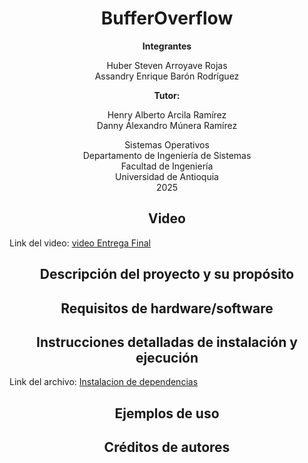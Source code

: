 
<h1 align="center">BufferOverflow</h1>

<p align="center">
  <b>Integrantes</b>
</p>

<p align="center">
  Huber Steven Arroyave Rojas <br>
  Assandry Enrique Barón Rodríguez
</p>

<p align="center">
  <b>Tutor:</b>
</p>

<p align="center">
  Henry Alberto Arcila Ramírez <br>
  Danny Álexandro Múnera Ramírez
<br>
 </p>

 <p align="center">
  Sistemas Operativos <br>
  Departamento de Ingeniería de Sistemas <br>
  Facultad de Ingeniería <br>
  Universidad de Antioquia <br>
  2025
</p>

<h2 align="center">Video</h2>

<p>
  Link del video: <a href="https://youtu.be/wMtP92HEb90"> video Entrega Final</a>
</p>

<h2 align="center">Descripción del proyecto y su propósito</h2>

<p>
  
</p>

<h2 align="center">Requisitos de hardware/software</h2>

<p>
  
</p>

<h2 align="center">Instrucciones detalladas de instalación y ejecución</h2>
<p>
  Link del archivo: <a   href="https://github.com/hubersteven/BufferOverflow/blob/main/2.%20Entrega%20final/Instalaci%C3%B3n%20de%20dependencias.pdf"> Instalacion de dependencias</a>
</p>

<h2 align="center">Ejemplos de uso</h2>

<p>
  
</p>

<h2 align="center">Créditos de autores</h2>

<p>
  
</p>
